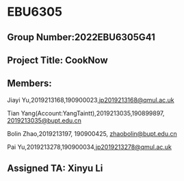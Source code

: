 # EBU6305

## Group Number:2022EBU6305G41

## Project Title: CookNow

## Members:

Jiayi Yu,2019213168,190900023,jp2019213168@qmul.ac.uk

Tian Yang(Account:YangTaintt),2019213035,190899897, 2019213035@bupt.edu.cn

Bolin Zhao,2019213197, 190900425, zhaobolin@bupt.edu.cn

Pai Yu,2019213278,190900034,jp2019213278@qmul.ac.uk


## Assigned TA: Xinyu Li

